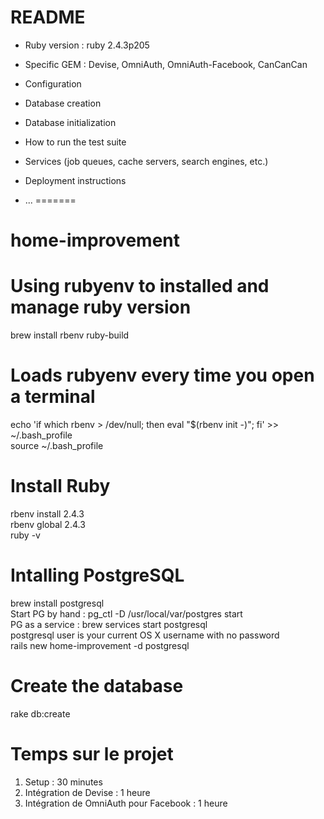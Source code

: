 # README

* Ruby version : ruby 2.4.3p205

* Specific GEM : Devise, OmniAuth, OmniAuth-Facebook, CanCanCan

* Configuration

* Database creation

* Database initialization

* How to run the test suite

* Services (job queues, cache servers, search engines, etc.)

* Deployment instructions

* ...
=======
# home-improvement

# Using rubyenv to installed and manage ruby version
brew install rbenv ruby-build  
# Loads rubyenv every time you open a terminal  
echo 'if which rbenv > /dev/null; then eval "$(rbenv init -)"; fi' >> ~/.bash_profile  
source ~/.bash_profile  

# Install Ruby
rbenv install 2.4.3  
rbenv global 2.4.3  
ruby -v  

# Intalling PostgreSQL
brew install postgresql  
Start PG by hand : pg_ctl -D /usr/local/var/postgres start  
PG as a service : brew services start postgresql   
postgresql user is your current OS X username with no password  
rails new home-improvement -d postgresql 
# Create the database
rake db:create

# Temps sur le projet
1. Setup : 30 minutes
2. Intégration de Devise : 1 heure
3. Intégration de OmniAuth pour Facebook : 1 heure
